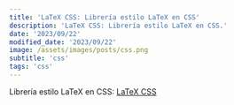```yaml
---
title: 'LaTeX CSS: Librería estilo LaTeX en CSS'
description: 'LaTeX CSS: Librería estilo LaTeX en CSS.'
date: '2023/09/22'
modified_date: '2023/09/22'
image: /assets/images/posts/css.png
subtitle: 'css'
tags: 'css'
---
```


Librería estilo LaTeX en CSS: [LaTeX CSS](https://latex.vercel.app/)
